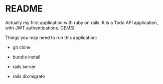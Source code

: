 # README

Actually my first application with ruby on rails. It is a Todo API application, with JWT authentications. GEMS!.

Things you may need to run this application:

* git clone

* bundle install

* rails server

* rails db:migrate
